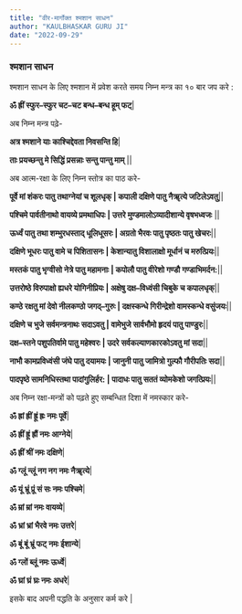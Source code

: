 ```yaml
---
title: "वीर-मार्गोक्त श्मशान साधन"
author: "KAULBHASKAR GURU JI"
date: "2022-09-29"
---
```

### **श्मशान साधन**

श्मशान साधन के लिए श्मशान में प्रवेश करते समय निम्न मन्त्र का १० बार जप करे :

**ॐ ह्रीं स्फुर–स्फुर चट–चट बन्ध–बन्ध हूम् फट्**|

अब निम्न मन्त्र पढ़े-

**अत्र श्मशाने याः काश्चिद्देवता निवसन्ति हि**|

**ताः प्रयच्छन्तु मे सिद्धिं प्रसन्नाः सन्तु पान्तु माम्** ||

अब आत्म-रक्षा के लिए निम्न स्तोत्र का पाठ करे-

**पूर्वे मां शंकरः पातु तथाग्नेयां च शूलधृक् | कपाली दक्षिणे पातु नैॠत्ये जटिलेऽवतु**||

**पश्चिमे पार्वतीनाथो वायव्ये प्रमथाधिपः | उत्तरे मुण्डमालोऽव्यादीशान्ये वृषभध्वजः** ||

**ऊर्ध्वं पातु तथा शम्भुरधस्ताद् धूलिधूसरः | अग्रतो भैरवः पातु पृष्ठतः पातु खेचरः**||

**दक्षिणे भूधरः पातु वामे च पिशितासनः | केशान्यातु विशालाक्षो मूर्धानं च मरुत्प्रियः**||

**मस्तकं पातु भृग्वीसो नेत्रे पातु महामनाः | कपोलौ पातु वीरेशो गण्डौ गण्डाभिमर्दन:**||

**उत्तरोष्ठे विरुपाक्षो ह्यधरे योगिनीप्रियः | अक्षेषु दक्ष–विध्वंसी चिबुके च कपालधृक्**||

**कण्ठे रक्षतु मां देवो नीलकण्ठो जगद्–गुरुः | दक्षस्कन्धे गिरीन्द्रेशो वामस्कन्धे वसुंजयः**||

**दक्षिणे च भुजे सर्वमन्त्रनाथः सदाऽवतु | वामेभुजे सार्वभौमो हृदयं पातु पाण्डुरः**||

**दक्ष–स्तने पशुपतिर्वामे पातु महेश्वरः | उदरे सर्वकल्याणकारकोऽवतु मां सदा**||

**नाभौ कामप्रविध्वंसी जंघे पातु दयामयः | जानुनी पातु जामित्रो गुल्फौ गौरीपतिः सदा**||

**पादपृष्ठे सामनिधिस्तथा पादांगुलिर्हर: | पादाधः पातु सततं व्योमकेशो जगत्प्रियः**||

अब निम्न रक्षा-मन्त्रों को पढ़ते हुए सम्बन्धित दिशा में नमस्कार करे-

**ॐ ह्रां ह्रीं ह्रूं ह्रः नमः पूर्वे**|

**ॐ ह्रीं ह्रूं ह्रौं नमः आग्नेये**|

**ॐ ह्रीं श्रीं नमः दक्षिणे**|

**ॐ ग्लूं न्लूं नग नग नमः नैॠत्ये**|

**ॐ यूं भ्रूं प्रूं सं सः नमः पश्चिमे**|

**ॐ म्रां म्रां नमः वायव्ये**|

**ॐ भ्रां भ्रां भैरवे नमः उत्तरे**|

**ॐ बूं बूं भ्रूं फट् नमः ईशान्ये**|

**ॐ ग्लों ब्लूं नमः ऊर्ध्वे**|

**ॐ घ्रां घ्रं घ्रः नमः अधरे**|

इसके बाद अपनी पद्धति के अनुसार कर्म करे |
